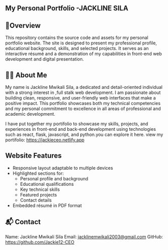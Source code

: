 ## My Personal Portfolio -JACKLINE SILA

## 🧾Overview
This repository contains the source code and assets for my personal portfolio website.
The site is designed to present my professional profile, educational background, skills, and selected projects.
It serves as an interactive résumé and a demonstration of my capabilities in front-end web development and digital presentation.

## 👩‍💻 About Me
My name is Jackline Mwikali Sila, a dedicated and detail-oriented individual with a strong interest in ,full stalk web development.
I am passionate about building clean, responsive, and user-friendly web interfaces that make a positive impact.
This portfolio showcases both my technical competencies and my personal commitment to excellence in all areas of professional and academic development.

I have put together my portifolio to showcase my skills, projects, and experiences in front-end and back-end development using technologies such as react, flask, javascript, and python.you can explore it here.
view my portifolio: https://jackieceo.netlify.app

##  Website Features
- Responsive layout adaptable to multiple devices
- Highlighted sections for:
  - Personal profile and background
  - Educational qualifications
  - Key technical skills
  - Featured projects
  - Contact details
- Embedded résumé in PDF format

## 📬 Contact
Name: Jackline Mwikali Sila
Email: jacklinemwikali2003@gmail.com
GitHub: https://github.com/Jackie12-CEO




